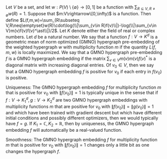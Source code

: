 Let $V$ be a set, and let $w:P(V)\setminus\{\emptyset\}\rightarrow[0,1]$ be a function with $\sum_{R\subseteq V,R\neq\emptyset}w(R)=1$. Suppose that $m:V\rightarrow\[0,\infty)$ is a function. Then define $L(f,m,w)=\sum_{R\subseteq V,R\neq\emptyset}w(R)\cdot\log(\\|\sum_{v\in R}f(v)\\|)-\log(\\|\sum_{v\in V}m(v)f(v)f(v)^\ast\\|)/2$.
Let $K$ denote either the field of real or complex numbers. Let $d$ be a natural number. We say that a function $f:V\rightarrow K^d$ is a geometric mean of norm optimized (GMNO) hypergraph pre-embedding of the weighted hypergraph $w$ with multiplicity function $m$ if the quantity $L(f,m,w)$ is locally maximized. We say that a GMNO hypergraph pre-embedding $f$ is a GMNO hypergraph embedding if the matrix $\sum_{v\in V}m(v)m(v)f(v)^\ast$ is a diagonal matrix with increasing diagonal entries. Of $v_0\in V$, then we say that a GMNO hypergraph embedding $f$ is positive for $v_0$ if each entry in $f(v_0)$ is positive.

Uniqueness: The GMNO hypergraph embedding $f$ for multiplicity function $m$ that is positive for $v_0$ with $\|f(v_0)\|=1$ is typically unique in the sense that if $f:V\rightarrow K_1^d,g:V\rightarrow K_2^d$ are two GMNO hypergraph embeddings with multiplicity functions $m$ that are positive for $v_0$ with $\|f(v_0)\|=\|g(v_0)\|=1$ and which have been trained with gradient descent but which have different initial conditions and possibly different optimizers, then we would typically have $f=g$. If $K_1=\mathbb{C},K_2=\mathbb{R}$, then by uniqueness, the GMNO hypergraph embedding $f$ will automatically be a real-valued function.

Smoothness: The GMNO hypergraph embedding $f$ for multiplicity function $m$ that is positive for $v_0$ with $\|f(v_0)\|=1$ changes only a little bit as one changes the hypergraph $f$.

